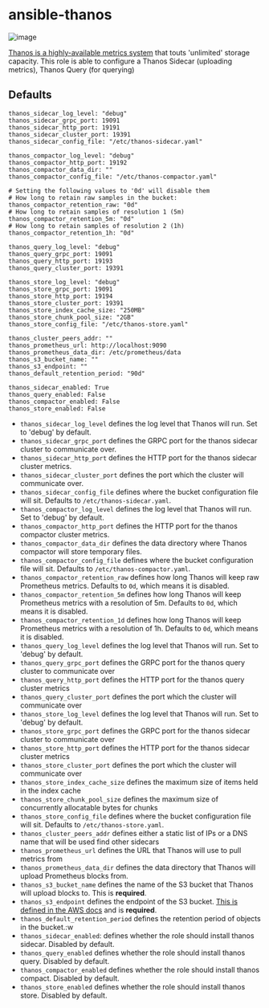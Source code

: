 # ansible-thanos

![image](https://user-images.githubusercontent.com/1196058/44577196-5cda4780-a788-11e8-956c-b045aa5f6ee5.png)

[Thanos is a highly-available metrics system](https://github.com/improbable-eng/thanos) that touts 'unlimited' storage capacity. This role is able to configure a Thanos Sidecar (uploading metrics), Thanos Query (for querying)

## Defaults
```
thanos_sidecar_log_level: "debug"
thanos_sidecar_grpc_port: 19091
thanos_sidecar_http_port: 19191
thanos_sidecar_cluster_port: 19391
thanos_sidecar_config_file: "/etc/thanos-sidecar.yaml"

thanos_compactor_log_level: "debug"
thanos_compactor_http_port: 19192
thanos_compactor_data_dir: ""
thanos_compactor_config_file: "/etc/thanos-compactor.yaml"

# Setting the following values to '0d' will disable them
# How long to retain raw samples in the bucket:
thanos_compactor_retention_raw: "0d"
# How long to retain samples of resolution 1 (5m)
thanos_compactor_retention_5m: "0d"
# How long to retain samples of resolution 2 (1h)
thanos_compactor_retention_1h: "0d"

thanos_query_log_level: "debug"
thanos_query_grpc_port: 19091
thanos_query_http_port: 19193
thanos_query_cluster_port: 19391

thanos_store_log_level: "debug"
thanos_store_grpc_port: 19091
thanos_store_http_port: 19194
thanos_store_cluster_port: 19391
thanos_store_index_cache_size: "250MB"
thanos_store_chunk_pool_size: "2GB"
thanos_store_config_file: "/etc/thanos-store.yaml"

thanos_cluster_peers_addr: ""
thanos_prometheus_url: http://localhost:9090
thanos_prometheus_data_dir: /etc/prometheus/data
thanos_s3_bucket_name: ""
thanos_s3_endpoint: ""
thanos_default_retention_period: "90d"

thanos_sidecar_enabled: True
thanos_query_enabled: False
thanos_compactor_enabled: False
thanos_store_enabled: False
```

- `thanos_sidecar_log_level` defines the log level that Thanos will run. Set to 'debug' by default.
- `thanos_sidecar_grpc_port` defines the GRPC port for the thanos sidecar cluster to communicate over.
- `thanos_sidecar_http_port` defines the HTTP port for the thanos sidecar cluster metrics.
- `thanos_sidecar_cluster_port` defines the port which the cluster will communicate over.
- `thanos_sidecar_config_file` defines where the bucket configuration file will sit. Defaults to `/etc/thanos-sidecar.yaml`.
- `thanos_compactor_log_level` defines the log level that Thanos will run. Set to 'debug' by default.
- `thanos_compactor_http_port` defines the HTTP port for the thanos compactor cluster metrics.
- `thanos_compactor_data_dir` defines the data directory where Thanos compactor will store temporary files.
- `thanos_compactor_config_file` defines where the bucket configuration file will sit. Defaults to `/etc/thanos-compactor.yaml`.
- `thanos_compactor_retention_raw` defines how long Thanos will keep raw Prometheus metrics. Defaults to `0d`, which means it is disabled.
- `thanos_compactor_retention_5m` defines how long Thanos will keep Prometheus metrics with a resolution of 5m. Defaults to `0d`, which means it is disabled.
- `thanos_compactor_retention_1d` defines how long Thanos will keep Prometheus metrics with a resolution of 1h. Defaults to `0d`, which means it is disabled.
- `thanos_query_log_level` defines the log level that Thanos will run. Set to 'debug' by default.
- `thanos_query_grpc_port` defines the GRPC port for the thanos query cluster to communicate over
- `thanos_query_http_port` defines the HTTP port for the thanos query cluster metrics
- `thanos_query_cluster_port` defines the port which the cluster will communicate over
- `thanos_store_log_level` defines the log level that Thanos will run. Set to 'debug' by default.
- `thanos_store_grpc_port` defines the GRPC port for the thanos sidecar cluster to communicate over
- `thanos_store_http_port` defines the HTTP port for the thanos sidecar cluster metrics
- `thanos_store_cluster_port` defines the port which the cluster will communicate over
- `thanos_store_index_cache_size` defines the maximum size of items held in the index cache
- `thanos_store_chunk_pool_size` defines the maximum size of concurrently allocatable bytes for chunks
- `thanos_store_config_file` defines where the bucket configuration file will sit. Defaults to `/etc/thanos-store.yaml`.
- `thanos_cluster_peers_addr` defines either a static list of IPs or a DNS name that will be used find other sidecars
- `thanos_prometheus_url` defines the URL that Thanos will use to pull metrics from
- `thanos_prometheus_data_dir` defines the data directory that Thanos will upload Prometheus blocks from.
- `thanos_s3_bucket_name` defines the name of the S3 bucket that Thanos will upload blocks to. This is **required**.
- `thanos_s3_endpoint` defines the endpoint of the S3 bucket. [This is defined in the AWS docs](https://docs.aws.amazon.com/general/latest/gr/rande.html#s3_region) and is **required**.
- `thanos_default_retention_period` defines the retention period of objects in the bucket.:w
- `thanos_sidecar_enabled`: defines whether the role should install thanos sidecar. Disabled by default.
- `thanos_query_enabled` defines whether the role should install thanos query. Disabled by default.
- `thanos_compactor_enabled` defines whether the role should install thanos compact. Disabled by default.
- `thanos_store_enabled` defines whether the role should install thanos store. Disabled by default.

